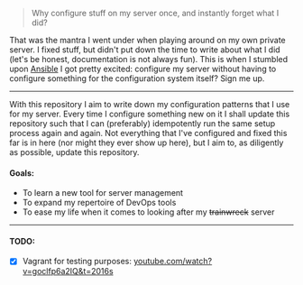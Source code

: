 > Why configure stuff on my server once, and instantly forget what I did?

That was the mantra I went under when playing around on my own private server.
I fixed stuff, but didn't put down the time to write about what I did (let's be honest, documentation is not always fun).
This is when I stumbled upon [Ansible](https://www.ansible.com/) I got pretty excited: configure my server without having to configure something for the configuration system itself?
Sign me up.

---

With this repository I aim to write down my configuration patterns that I use for my server.
Every time I configure something new on it I shall update this repository such that I can (preferably) idempotently run the same setup process again and again.
Not everything that I've configured and fixed this far is in here (nor might they ever show up here), but I aim to, as diligently as possible, update this repository.

#### Goals:

- To learn a new tool for server management
- To expand my repertoire of DevOps tools
- To ease my life when it comes to looking after my ~~trainwreck~~ server

---

#### TODO:

- [x] Vagrant for testing purposes: [youtube.com/watch?v=goclfp6a2IQ&t=2016s](https://www.youtube.com/watch?v=goclfp6a2IQ&t=2016s)
